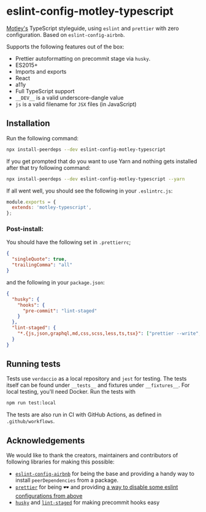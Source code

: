# eslint-config-motley-typescript

[Motley's](https://www.motley.fi/) TypeScript styleguide, using `eslint` and `prettier` with zero configuration.
Based on `eslint-config-airbnb`.

Supports the following features out of the box:

- Prettier autoformatting on precommit stage via `husky`.
- ES2015+
- Imports and exports
- React
- a11y
- Full TypeScript support
- `__DEV__` is a valid underscore-dangle value
- `js` is a valid filename for `JSX` files (in JavaScript)

## Installation

Run the following command:

```bash
npx install-peerdeps --dev eslint-config-motley-typescript
```

If you get prompted that do you want to use Yarn and nothing gets installed after that try following command:
```bash
npx install-peerdeps --dev eslint-config-motley-typescript --yarn
```

If all went well, you should see the following in your `.eslintrc.js`:

```js
module.exports = {
  extends: 'motley-typescript',
};
```

### Post-install:

You should have the following set in `.prettierrc`;

```json
{
  "singleQuote": true,
  "trailingComma": "all"
}
```

and the following in your `package.json`:

```json
{
  "husky": {
    "hooks": {
      "pre-commit": "lint-staged"
    }
  },
  "lint-staged": {
    "*.{js,json,graphql,md,css,scss,less,ts,tsx}": ["prettier --write", "git add"]
  }
}
```

## Running tests

Tests use `verdaccio` as a local repository and `jest` for testing. The tests itself can be found under
`__tests__` and fixtures under `__fixtures__`. For local testing, you'll need Docker. Run the tests with

```bash
npm run test:local
```

The tests are also run in CI with GitHub Actions, as defined in `.github/workflows`.

## Acknowledgements

We would like to thank the creators, maintainers and contributors of following libraries for making this possible:

- [`eslint-config-airbnb`](https://github.com/airbnb/javascript/tree/master/packages/eslint-config-airbnb) for being the base and providing a handy way to install `peerDependencies` from a package.
- [`prettier`](https://github.com/prettier/prettier) for being :dark_sunglasses: and providing [a way to disable some eslint configurations from above](https://github.com/prettier/eslint-config-prettier)
- [`husky`](https://github.com/typicode/husky) and [`lint-staged`](https://github.com/okonet/lint-staged) for making precommit hooks easy
